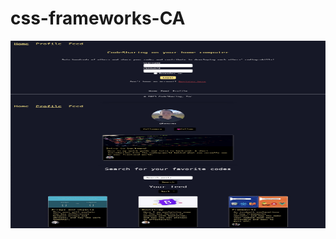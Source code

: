 # css-frameworks-CA

<a href="https://github.com/Ramsnes/projectExam1Private">
  <img align="center" src="/images/screenshots/home.jpeg" width="600" height="100" alt="#"  />
</a>
<a href="https://github.com/Ramsnes/projectExam1Private">
  <img align="center" src="/images/screenshots/profile.jpeg" width="600" height="100" alt="#"  />
</a>
<a href="https://github.com/Ramsnes/projectExam1Private">
  <img align="center" src="/images/screenshots/feed.jpeg" width="600" height="100" alt="#"  />
</a>
